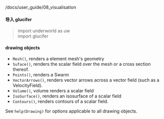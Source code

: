 /docs/user_guide/08_visualisation
#### 导入 glucifer
> import underworld as uw  
import glucifer

#### drawing objects
 * `Mesh()`, renders a element mesh's geometry
 * `Suface()`, renders the scalar field over the mesh or a cross section thereof.
 * `Points()`, renders a Swarm 
 * `VectorArrows()`, renders vector arrows across a vector field (such as a VelocityField). 
 * `Volume()`, volume renders a scalar field
 * `IsoSurface()`, renders an isosurface of a scalar field
 * `Contours()`, renders contours of a scalar field. 

See `help(Drawing)` for options applicable to all drawing objects. 